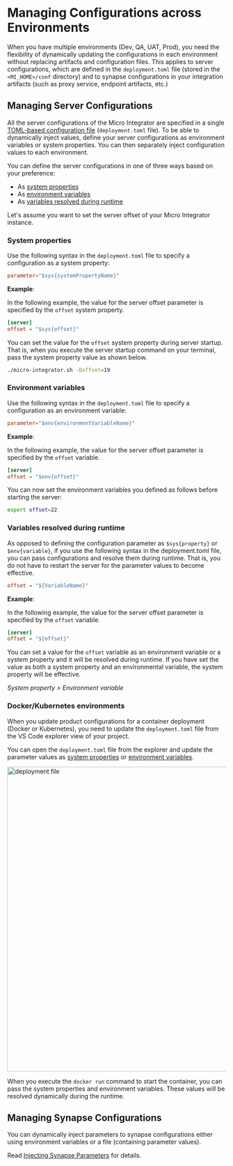 # Managing Configurations across Environments

When you have multiple environments (Dev, QA, UAT, Prod), you need the flexibility of dynamically updating the configurations in each environment without replacing artifacts and configuration files. This applies to server configurations, which are defined in the `deployment.toml` file (stored in the `<MI_HOME>/conf` directory) and to synapse configurations in your integration artifacts (such as proxy service, endpoint artifacts, etc.)

## Managing Server Configurations

All the server configurations of the Micro Integrator are specified in a single
[TOML-based configuration file]({{base_path}}/reference/config-catalog-mi) (`deployment.toml` file). To be able to dynamically inject values, define your server configurations as environment variables or system properties. You can then separately inject configuration values to each environment.

You can define the server configurations in one of three ways based on your preference:

-	As [system properties](#system-properties)
-	As [environment variables](#environment-variables)
-	As [variables resolved during runtime](#variables-resolved-during-runtime)

Let's assume you want to set the server offset of your Micro Integrator instance.

### System properties

Use the following syntax in the `deployment.toml` file to specify a configuration as a system property:

```toml
parameter="$sys{systemPropertyName}"
```

**Example**:

In the following example, the value for the server offset parameter is specified by the `offset` system property.

```toml
[server]
offset = "$sys{offset}"
```

You can set the value for the `offset` system property during server startup. That is, when you execute the server startup command on your terminal, pass the system property value as shown below.

```bash
./micro-integrator.sh -Doffset=19
```

### Environment variables

Use the following syntax in the `deployment.toml` file to specify a configuration as an environment variable:

```toml
parameter="$env{environmentVariableName}"
```

**Example**:

In the following example, the value for the server offset parameter is specified by the `offset` variable.

```toml
[server]
offset = "$env{offset}"
```

You can now set the environment variables you defined as follows before starting the server:

```bash
export offset=22
```

### Variables resolved during runtime

As opposed to defining the configuration parameter as `$sys{property}` or `$env{variable}`, if you use the following syntax in the deployment.toml file, you can pass configurations and resolve them during runtime. That is, you do not have to restart the server for the parameter values to become effective.

```toml
offset = "${VariableName}"
```

**Example**:

In the following example, the value for the server offset parameter is specified by the `offset` variable.

```toml
[server]
offset = "${offset}"
```

You can set a value for the `offset` variable as an environment variable or a system property and it will be resolved during runtime. If you have set the value as both a system property and an environmental variable, the system property will be effective.

*System property > Environment variable*

### Docker/Kubernetes environments

When you update product configurations for a container deployment (Docker or Kubernetes), you need to update the `deployment.toml` file from the VS Code explorer view of your project.

You can open the `deployment.toml` file from the explorer and update the parameter values as [system properties](#system-properties) or [environment variables](#environment-variables).

<img src="{{base_path}}/assets/img/integrate/env-variable-support/deployment-file.png" alt="deployment file" width="700">

When you execute the `docker run` command to start the container, you can pass the system properties and environment variables. These values will be resolved dynamically during the runtime.

## Managing Synapse Configurations

You can dynamically inject parameters to synapse configurations either using environment variables or a file (containing parameter values).

Read [Injecting Synapse Parameters]({{base_path}}/develop/injecting-parameters) for details.
